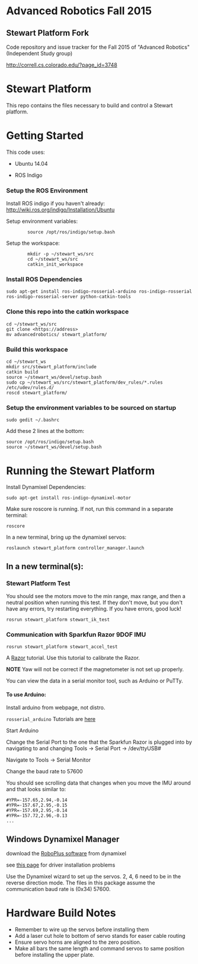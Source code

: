 # Advanced Robotics Fall 2015
## Stewart Platform Fork

Code repository and issue tracker for the Fall 2015 of "Advanced Robotics" (Independent Study group)

http://correll.cs.colorado.edu/?page_id=3748

# Stewart Platform

This repo contains the files necessary to build and control a Stewart platform.

# Getting Started

This code uses:

- Ubuntu 14.04

- ROS Indigo

### Setup the ROS Environment 

Install ROS indigo if you haven't already: http://wiki.ros.org/indigo/Installation/Ubuntu

Setup environment variables:
```
		source /opt/ros/indigo/setup.bash
```

Setup the workspace:
```
		mkdir -p ~/stewart_ws/src
		cd ~/stewart_ws/src
		catkin_init_workspace
```
### Install ROS Dependencies

```
sudo apt-get install ros-indigo-rosserial-arduino ros-indigo-rosserial ros-indigo-rosserial-server python-catkin-tools
```

### Clone this repo into the catkin workspace

```
cd ~/stewart_ws/src
git clone <https://address>
mv advancedrobotics/ stewart_platform/
```

### Build this workspace

```
cd ~/stewart_ws
mkdir src/stewart_platform/include
catkin build
source ~/stewart_ws/devel/setup.bash
sudo cp ~/stewart_ws/src/stewart_platform/dev_rules/*.rules /etc/udev/rules.d/
roscd stewart_platform/
```

### Setup the environment variables to be sourced on startup

```
sudo gedit ~/.bashrc
```

Add these 2 lines at the bottom:
```
source /opt/ros/indigo/setup.bash
source ~/stewart_ws/devel/setup.bash
```

# Running the Stewart Platform

Install Dynamixel Dependencies:
```
sudo apt-get install ros-indigo-dynamixel-motor
```

Make sure roscore is running. If not, run this command in a separate terminal:
```
roscore
```

In a new terminal, bring up the dynamixel servos:
```
roslaunch stewart_platform controller_manager.launch
```

## In a new terminal(s):
### Stewart Platform Test
You should see the motors move to the min range, max range, and then a neutral position when running this test. If they don't move, but you don't have any errors, try restarting everything. If you have errors, good luck!
```
rosrun stewart_platform stewart_ik_test
```

### Communication with Sparkfun Razor 9DOF IMU

```
rosrun stewart_platform stewart_accel_test
```

A [Razor](https://github.com/ptrbrtz/razor-9dof-ahrs/wiki/Tutorial) tutorial. Use this tutorial to calibrate the Razor.

**NOTE** Yaw will not be correct if the magnetometer is not set up properly.

You can view the data in a serial monitor tool, such as Arduino or PuTTy. 
#### To use Arduino:
Install arduino from webpage, not distro.

`rosserial_arduino` Tutorials are [here](http://wiki.ros.org/rosserial_arduino/Tutorials)

Start Arduino

Change the Serial Port to the one that the Sparkfun Razor is plugged into by navigating to and changing Tools -> Serial Port -> /dev/ttyUSB#

Navigate to Tools -> Serial Monitor

Change the baud rate to 57600

You should see scrolling data that changes when you move the IMU around and that looks similar to:
```
#YPR=-157.65,2.94,-0.14
#YPR=-157.67,2.95,-0.15
#YPR=-157.69,2.95,-0.14
#YPR=-157.72,2.96,-0.13
...
```


## Windows Dynamixel Manager
download the [RoboPlus software](http://en.robotis.com/BlueAD/board.php?bbs_id=downloads&mode=view&bbs_no=1132559&page=1&key=&keyword=&sort=&scate=SOFTWARE) from dynamixel

see [this page](http://learn.trossenrobotics.com/34-blog/140-ftdi-2-12-00-notice-robotis-usb2dynamixel-cm-530-and-ln-101-october-2014.html) for driver installation problems

Use the Dynamixel wizard to set up the servos. 2, 4, 6 need to be in the reverse direction mode. The files in this package assume the communication baud rate is (0x34) 57600.


# Hardware Build Notes

* Remember to wire up the servos before installing them
* Add a laser cut hole to bottom of servo stands for easer cable routing
* Ensure servo horns are aligned to the zero position.
* Make all bars the same length and command servos to same position before installing the upper plate.
